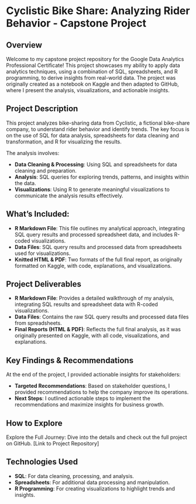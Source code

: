 # Cyclistic Bike Share: Analyzing Rider Behavior - Capstone Project

## Overview
Welcome to my capstone project repository for the Google Data Analytics Professional Certificate! This project showcases my ability to apply data analytics techniques, using a combination of SQL, spreadsheets, and R programming, to derive insights from real-world data. The project was originally created as a notebook on Kaggle and then adapted to GitHub, where I present the analysis, visualizations, and actionable insights.

## Project Description
This project analyzes bike-sharing data from Cyclistic, a fictional bike-share company, to understand rider behavior and identify trends. The key focus is on the use of SQL for data analysis, spreadsheets for data cleaning and transformation, and R for visualizing the results.

The analysis involves:

- **Data Cleaning & Processing**: Using SQL and spreadsheets for data cleaning and preparation.
- **Analysis**: SQL queries for exploring trends, patterns, and insights within the data.
- **Visualizations**: Using R to generate meaningful visualizations to communicate the analysis results effectively.

## What’s Included:
- **R Markdown File**: This file outlines my analytical approach, integrating SQL query results and processed spreadsheet data, and includes R-coded visualizations.
- **Data Files**: SQL query results and processed data from spreadsheets used for visualizations.
- **Knitted HTML & PDF**: Two formats of the full final report, as originally formatted on Kaggle, with code, explanations, and visualizations.

## Project Deliverables
- **R Markdown File**: Provides a detailed walkthrough of my analysis, integrating SQL results and spreadsheet data with R-coded visualizations.
- **Data Files**: Contains the raw SQL query results and processed data files from spreadsheets.
- **Final Reports (HTML & PDF)**: Reflects the full final analysis, as it was originally presented on Kaggle, with all code, visualizations, and explanations.

## Key Findings & Recommendations
At the end of the project, I provided actionable insights for stakeholders:

- **Targeted Recommendations**: Based on stakeholder questions, I provided recommendations to help the company improve its operations.
- **Next Steps**: I outlined actionable steps to implement the recommendations and maximize insights for business growth.

## How to Explore
Explore the Full Journey: Dive into the details and check out the full project on GitHub. [Link to Project Repository]

## Technologies Used
- **SQL**: For data cleaning, processing, and analysis.
- **Spreadsheets**: For additional data processing and manipulation.
- **R Programming**: For creating visualizations to highlight trends and insights.
